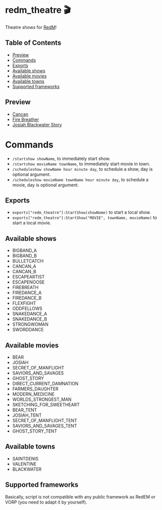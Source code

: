 ﻿# redm_theatre 🎬
Theatre shows for [RedM](https://redm.gg/)!

## Table of Contents
- [Preview](#preview)
- [Commands](#commands)
- [Exports](#exports)
- [Available shows](#available-shows)
- [Available movies](#available-movies)
- [Available towns](#available-towns)
- [Supported frameworks](#supported-frameworks)

## Preview
- [Cancan](https://streamable.com/6i8rnq)
- [Fire Breather](https://streamable.com/qyv9v8)
- [Josiah Blackwater Story](https://streamable.com/dsrt8s)

# Commands
- `/startshow showName`, to immediately start show.
- `/startshow movieName townName`, to immediately start movie in town.
- `/scheduleshow showName hour minute day`, to schedule a show, day is optional argument.
- `/scheduleshow movieName townName hour minute day`, to schedule a movie, day is optional argument.

## Exports
- `exports["redm_theatre"]:StartShow(showName)` to start a local show.
- `exports["redm_theatre"]:StartShow("MOVIE", townName, movieName)` to start a local movie.

## Available shows
- BIGBAND_A
- BIGBAND_B
- BULLETCATCH
- CANCAN_A
- CANCAN_B
- ESCAPEARTIST
- ESCAPENOOSE
- FIREBREATH
- FIREDANCE_A
- FIREDANCE_B
- FLEXFIGHT
- ODDFELLOWS
- SNAKEDANCE_A
- SNAKEDANCE_B
- STRONGWOMAN
- SWORDDANCE

## Available movies
- BEAR
- JOSIAH
- SECRET_OF_MANFLIGHT
- SAVIORS_AND_SAVAGES
- GHOST_STORY
- DIRECT_CURRENT_DAMNATION
- FARMERS_DAUGHTER
- MODERN_MEDICINE
- WORLDS_STRONGEST_MAN
- SKETCHING_FOR_SWEETHEART
- BEAR_TENT
- JOSIAH_TENT
- SECRET_OF_MANFLIGHT_TENT
- SAVIORS_AND_SAVAGES_TENT
- GHOST_STORY_TENT

## Available towns
- SAINTDENIS
- VALENTINE
- BLACKWATER
  
## Supported frameworks
Basically, script is not compatible with any public framework as RedEM or VORP (you need to adapt it by yourself).